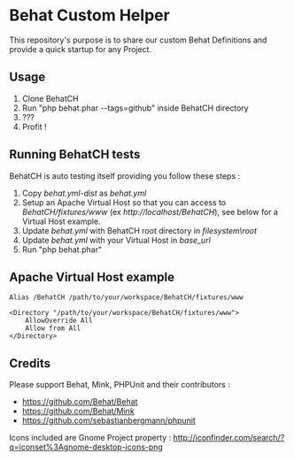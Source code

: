 # Behat Custom Helper

This repository's purpose is to share our custom Behat Definitions and provide a quick startup for any Project.

## Usage

1. Clone BehatCH
2. Run "php behat.phar --tags=github" inside BehatCH directory
3. ???
4. Profit !

## Running BehatCH tests

BehatCH is auto testing itself providing you follow these steps :

1. Copy *behat.yml-dist* as *behat.yml*
2. Setup an Apache Virtual Host so that you can access to *BehatCH/fixtures/www* (ex *http://localhost/BehatCH*), see below for a Virtual Host example.
3. Update *behat.yml* with BehatCH root directory in *filesystem\root*
4. Update *behat.yml* with your Virtual Host in *base_url*
5. Run "php behat.phar"

## Apache Virtual Host example

```
Alias /BehatCH /path/to/your/workspace/BehatCH/fixtures/www

<Directory "/path/to/your/workspace/BehatCH/fixtures/www">
    AllowOverride All
    Allow from All
</Directory>
```

## Credits

Please support Behat, Mink, PHPUnit and their contributors :

* https://github.com/Behat/Behat
* https://github.com/Behat/Mink
* https://github.com/sebastianbergmann/phpunit

Icons included are Gnome Project property : http://iconfinder.com/search/?q=iconset%3Agnome-desktop-icons-png
